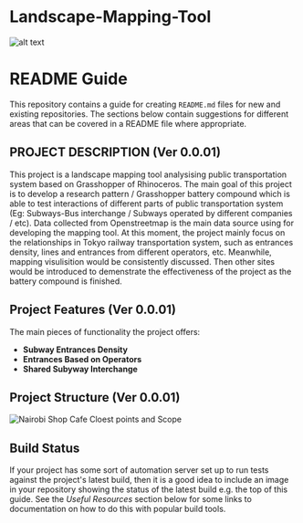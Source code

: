 # Landscape-Mapping-Tool
![alt text](img/and-digital.png?v=3&s=200 "AND Digital")

# README Guide

This repository contains a guide for creating `README.md` files for new and existing repositories. The sections below contain suggestions for different areas that can be covered in a README file where appropriate.

## PROJECT DESCRIPTION (Ver 0.0.01)
This project is a landscape mapping tool analysising public transportation system based on Grasshopper of Rhinoceros. The main goal of this project is to develop a research pattern / Grasshopper battery compound which is able to test interactions of different parts of public transportation system (Eg: Subways-Bus interchange / Subways operated by different companies / etc). Data collected from Openstreetmap is the main data source using for developing the mapping tool. At this moment, the project mainly focus on the relationships in Tokyo railway transportation system, such as entrances density, lines and entrances from different operators, etc.  Meanwhile, mapping visulisition would be consistently discussed. Then other sites would be introduced to demenstrate the effectiveness of the project as the battery compound is finished.

## Project Features (Ver 0.0.01)
The main pieces of functionality the project offers:
* **Subway Entrances Density**
* **Entrances Based on Operators**
* **Shared Subyway Interchange**

## Project Structure (Ver 0.0.01)

![Nairobi Shop   Cafe Cloest points and Scope](https://user-images.githubusercontent.com/88956151/129481293-14d38ddf-3411-441f-a0b7-d4b1baecc432.png)


## Build Status
If your project has some sort of automation server set up to run tests against the project's latest build, then it is a good idea to include an image in your repository showing the status of the latest build e.g. the top of this guide. See the *Useful Resources* section below for some links to documentation on how to do this with popular build tools.

